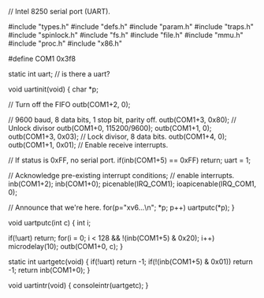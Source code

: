 // Intel 8250 serial port (UART).

#include "types.h"
#include "defs.h"
#include "param.h"
#include "traps.h"
#include "spinlock.h"
#include "fs.h"
#include "file.h"
#include "mmu.h"
#include "proc.h"
#include "x86.h"

#define COM1    0x3f8

static int uart;    // is there a uart?

void
uartinit(void)
{
  char *p;

  // Turn off the FIFO
  outb(COM1+2, 0);
  
  // 9600 baud, 8 data bits, 1 stop bit, parity off.
  outb(COM1+3, 0x80);    // Unlock divisor
  outb(COM1+0, 115200/9600);
  outb(COM1+1, 0);
  outb(COM1+3, 0x03);    // Lock divisor, 8 data bits.
  outb(COM1+4, 0);
  outb(COM1+1, 0x01);    // Enable receive interrupts.

  // If status is 0xFF, no serial port.
  if(inb(COM1+5) == 0xFF)
    return;
  uart = 1;

  // Acknowledge pre-existing interrupt conditions;
  // enable interrupts.
  inb(COM1+2);
  inb(COM1+0);
  picenable(IRQ_COM1);
  ioapicenable(IRQ_COM1, 0);
  
  // Announce that we're here.
  for(p="xv6...\n"; *p; p++)
    uartputc(*p);
}

void
uartputc(int c)
{
  int i;

  if(!uart)
    return;
  for(i = 0; i < 128 && !(inb(COM1+5) & 0x20); i++)
    microdelay(10);
  outb(COM1+0, c);
}

static int
uartgetc(void)
{
  if(!uart)
    return -1;
  if(!(inb(COM1+5) & 0x01))
    return -1;
  return inb(COM1+0);
}

void
uartintr(void)
{
  consoleintr(uartgetc);
}

```

